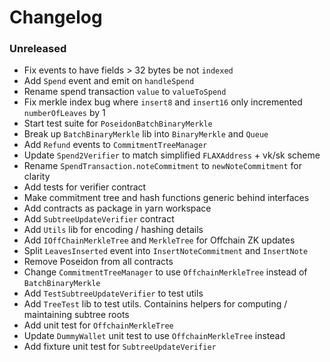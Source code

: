 # Changelog

### Unreleased

- Fix events to have fields > 32 bytes be not `indexed`
- Add `Spend` event and emit on `handleSpend`
- Rename spend transaction `value` to `valueToSpend`
- Fix merkle index bug where `insert8` and `insert16` only incremented `numberOfLeaves` by 1
- Start test suite for `PoseidonBatchBinaryMerkle`
- Break up `BatchBinaryMerkle` lib into `BinaryMerkle` and `Queue`
- Add `Refund` events to `CommitmentTreeManager`
- Update `Spend2Verifier` to match simplified `FLAXAddress` + vk/sk scheme
- Rename `SpendTransaction.noteCommitment` to `newNoteCommitment` for clarity
- Add tests for verifier contract
- Make commitment tree and hash functions generic behind interfaces
- Add contracts as package in yarn workspace
- Add `SubtreeUpdateVerifier` contract
- Add `Utils` lib for encoding / hashing details
- Add `IOffChainMerkleTree` and `MerkleTree` for Offchain ZK updates
- Split `LeavesInserted` event into `InsertNoteCommitment` and `InsertNote`
- Remove Poseidon from all contracts
- Change `CommitmentTreeManager` to use `OffchainMerkleTree` instead of `BatchBinaryMerkle`
- Add `TestSubtreeUpdateVerifier` to test utils
- Add `TreeTest` lib to test utils. Containins helpers for computing / maintaining subtree roots
- Add unit test for `OffchainMerkleTree`
- Update `DummyWallet` unit test to use `OffchainMerkleTree` instead
- Add fixture unit test for `SubtreeUpdateVerifier`